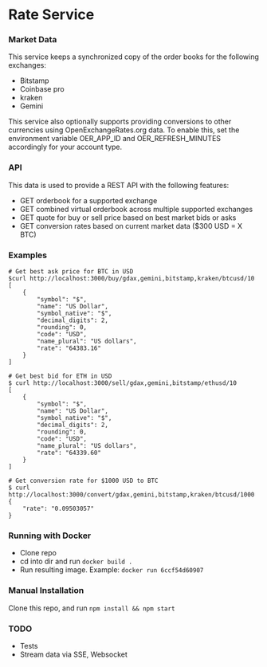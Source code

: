 # Rate Service

### Market Data
This service keeps a synchronized copy of the order books for the following exchanges:

- Bitstamp
- Coinbase pro
- kraken
- Gemini

This service also optionally supports providing conversions to other currencies using OpenExchangeRates.org data. To enable this, set the environment variable OER_APP_ID and OER_REFRESH_MINUTES accordingly for your account type.

### API

This data is used to provide a REST API with the following features:

- GET orderbook for a supported exchange
- GET combined virtual orderbook across multiple supported exchanges
- GET quote for buy or sell price based on best market bids or asks
- GET conversion rates based on current market data ($300 USD = X BTC)

### Examples

```
# Get best ask price for BTC in USD
$curl http://localhost:3000/buy/gdax,gemini,bitstamp,kraken/btcusd/10
[
    {
        "symbol": "$",
        "name": "US Dollar",
        "symbol_native": "$",
        "decimal_digits": 2,
        "rounding": 0,
        "code": "USD",
        "name_plural": "US dollars",
        "rate": "64383.16"
    }
]

# Get best bid for ETH in USD
$ curl http://localhost:3000/sell/gdax,gemini,bitstamp/ethusd/10
[
    {
        "symbol": "$",
        "name": "US Dollar",
        "symbol_native": "$",
        "decimal_digits": 2,
        "rounding": 0,
        "code": "USD",
        "name_plural": "US dollars",
        "rate": "64339.60"
    }
]

# Get conversion rate for $1000 USD to BTC
$ curl http://localhost:3000/convert/gdax,gemini,bitstamp,kraken/btcusd/1000
{
    "rate": "0.09503057"
}
```

### Running with Docker

- Clone repo
- cd into dir and run `docker build .`
- Run resulting image. Example: `docker run 6ccf54d60907`

### Manual Installation

Clone this repo, and run `npm install && npm start`

### TODO
- Tests
- Stream data via SSE, Websocket
